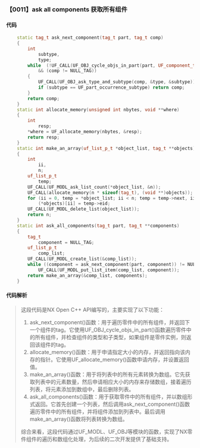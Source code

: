 ### 【0011】ask all components 获取所有组件

#### 代码

```cpp
    static tag_t ask_next_component(tag_t part, tag_t comp)  
    {  
        int  
            subtype,  
            type;  
        while  (!UF_CALL(UF_OBJ_cycle_objs_in_part(part, UF_component_type, &comp))  
            && (comp != NULL_TAG))  
        {  
            UF_CALL(UF_OBJ_ask_type_and_subtype(comp, &type, &subtype));  
            if (subtype == UF_part_occurrence_subtype) return comp;  
        }  
        return comp;  
    }  
    static int allocate_memory(unsigned int nbytes, void **where)  
    {  
        int  
            resp;  
        *where = UF_allocate_memory(nbytes, &resp);  
        return resp;  
    }  
    static int make_an_array(uf_list_p_t *object_list, tag_t **objects)  
    {  
        int  
            ii,  
            n;  
        uf_list_p_t  
            temp;  
        UF_CALL(UF_MODL_ask_list_count(*object_list, &n));  
        UF_CALL(allocate_memory(n * sizeof(tag_t), (void **)objects));  
        for (ii = 0, temp = *object_list; ii < n; temp = temp->next, ii++)  
            (*objects)[ii] = temp->eid;  
        UF_CALL(UF_MODL_delete_list(object_list));  
        return n;  
    }  
    static int ask_all_components(tag_t part, tag_t **components)  
    {  
        tag_t  
            component = NULL_TAG;  
        uf_list_p_t  
            comp_list;  
        UF_CALL(UF_MODL_create_list(&comp_list));  
        while ((component = ask_next_component(part, component)) != NULL_TAG)  
            UF_CALL(UF_MODL_put_list_item(comp_list, component));  
        return make_an_array(&comp_list, components);  
    }

```

#### 代码解析

> 这段代码是NX Open C++ API编写的，主要实现了以下功能：
>
> 1. ask_next_component()函数：用于遍历零件中的所有组件，并返回下一个组件的tag。它使用UF_OBJ_cycle_objs_in_part()函数遍历零件中的所有组件，并检查组件的类型和子类型，如果组件是零件实例，则返回该组件的tag。
> 2. allocate_memory()函数：用于申请指定大小的内存，并返回指向该内存的指针。它使用UF_allocate_memory()函数申请内存，并设置返回值。
> 3. make_an_array()函数：用于将列表中的所有元素转换为数组。它先获取列表中的元素数量，然后申请相应大小的内存来存储数组，接着遍历列表，将元素添加到数组中，最后删除列表。
> 4. ask_all_components()函数：用于获取零件中的所有组件，并以数组形式返回。它首先创建一个列表，然后调用ask_next_component()函数遍历零件中的所有组件，并将组件添加到列表中。最后调用make_an_array()函数将列表转换为数组。
>
> 综合来看，这段代码通过UF_MODL、UF_OBJ等模块的函数，实现了NX零件组件的遍历和数组化处理，为后续的二次开发提供了基础支持。
>
